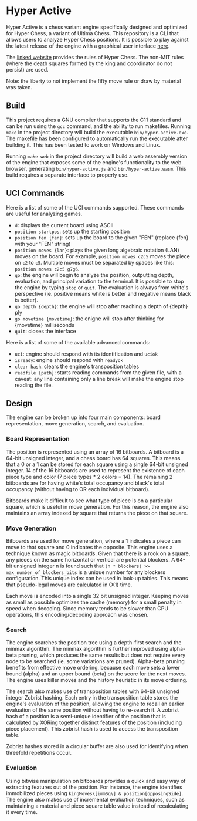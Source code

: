 
# Hyper Active
Hyper Active is a chess variant engine specifically designed and optimized for Hyper Chess, a variant of Ultima Chess. This repository is a CLI that allows users to analyze Hyper Chess positions. It is possible to play against the latest release of the engine with a graphical user interface [here](https://norberttony.github.io/local-hyper-chess/#lobby).

The [linked website](https://www.carusos.org/Hyperchess/hyperchess.html) provides the rules of Hyper Chess. The non-MIT rules (where the death squares formed by the king and coordinator do not persist) are used.

Note: the liberty to not implement the fifty move rule or draw by material was taken.

## Build
This project requires a GNU compiler that supports the C11 standard and can be run using the `gcc` command, and the ability to run makefiles. Running `make` in the project directory will build the executable `bin/hyper-active.exe`. The makefile has been configured to automatically run the executable after building it. This has been tested to work on Windows and Linux.

Running `make web` in the project directory will build a web assembly version of the engine that exposes some of the engine's functionality to the web browser, generating `bin/hyper-active.js` and `bin/hyper-active.wasm`. This build requires a separate interface to properly use.

## UCI Commands
Here is a list of some of the UCI commands supported. These commands are useful for analyzing games.
- `d`: displays the current board using ASCII
- `position startpos`: sets up the starting position
- `position fen {fen}`: sets up the board to the given "FEN" (replace {fen} with your "FEN" string)
- `position moves {lan}`: plays the given long algebraic notation (LAN) moves on the board. For example, `position moves c2c5` moves the piece on `c2` to `c5`. Multiple moves must be separated by spaces like this: `position moves c2c5 g7g6`.
- `go`: the engine will begin to analyze the position, outputting depth, evaluation, and principal variation to the terminal. It is possible to stop the engine by typing `stop` or `quit`. The evaluation is always from white's perspective (ie. positive means white is better and negative means black is better).
- `go depth {depth}`: the engine will stop after reaching a depth of {depth} ply
- `go movetime {movetime}`: the enigne will stop after thinking for {movetime} milliseconds
- `quit`: closes the interface

Here is a list of some of the available advanced commands:
- `uci`: engine should respond with its identification and `uciok`
- `isready`: engine should respond with `readyok`
- `clear hash`: clears the engine's transposition tables
- `readfile {path}`: starts reading commands from the given file, with a caveat: any line containing only a line break will make the engine stop reading the file.

## Design
The engine can be broken up into four main components: board representation, move generation, search, and evaluation.

### Board Representation
The position is represented using an array of 16 bitboards. A bitboard is a 64-bit unsigned integer, and a chess board has 64 squares. This means that a 0 or a 1 can be stored for each square using a single 64-bit unsigned integer. 14 of the 16 bitboards are used to represent the existence of each piece type and color (7 piece types * 2 colors = 14). The remaining 2 bitboards are for having white's total occupancy and black's total occupancy (without having to OR each individual bitboard).

Bitboards make it difficult to see what type of piece is on a particular square, which is useful in move generation. For this reason, the engine also maintains an array indexed by square that returns the piece on that square.

### Move Generation
Bitboards are used for move generation, where a 1 indicates a piece can move to that square and 0 indicates the opposite. This engine uses a technique known as magic bitboards. Given that there is a rook on a square, any pieces on the same horizontal or vertical are potential blockers. A 64-bit unsigned integer n is found such that `(n * blockers) >> max_number_of_blockers_bits` is a unique number for any blockers configuration. This unique index can be used in look-up tables. This means that pseudo-legal moves are calculated in O(1) time.

Each move is encoded into a single 32 bit unsigned integer. Keeping moves as small as possible optimizes the cache (memory) for a small penalty in speed when decoding. Since memory tends to be slower than CPU operations, this encoding/decoding approach was chosen.

### Search
The engine searches the position tree using a depth-first search and the minmax algorithm. The minmax algorithm is further improved using alpha-beta pruning, which produces the same results but does not require every node to be searched (ie. some variations are pruned). Alpha-beta pruning benefits from effective move ordering, because each move sets a lower bound (alpha) and an upper bound (beta) on the score for the next moves. The engine uses killer moves and the history heuristic in its move ordering.

The search also makes use of transposition tables with 64-bit unsigned integer Zobrist hashing. Each entry in the transposition table stores the engine's evaluation of the position, allowing the engine to recall an earlier evaluation of the same position without having to re-search it. A zobrist hash of a position is a semi-unique identifier of the position that is calculated by XORing together distinct features of the position (including piece placement). This zobrist hash is used to access the transposition table.

Zobrist hashes stored in a circular buffer are also used for identifying when threefold repetitions occur.

### Evaluation
Using bitwise manipulation on bitboards provides a quick and easy way of extracting features out of the position. For instance, the engine identifies immobilized pieces using `kingMoves\[immSq\] & position[opposingSide]`. The engine also makes use of incremental evaluation techniques, such as maintaining a material and piece square table value instead of recalculating it every time.
